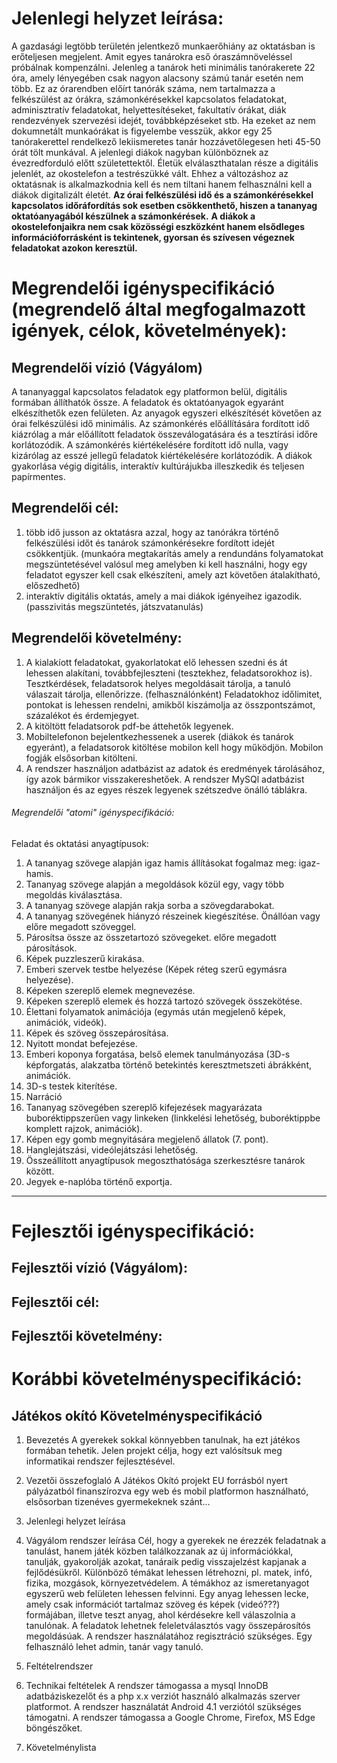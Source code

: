 # Jelenlegi helyzet leírása:

A gazdasági legtöbb területén jelentkező munkaerőhiány az oktatásban is erőteljesen megjelent. Amit egyes tanárokra eső óraszámnöveléssel próbálnak kompenzálni. Jelenleg a tanárok heti minimális tanórakerete 22 óra, amely lényegében csak nagyon alacsony számú tanár esetén nem több. Ez az órarendben előírt tanórák száma, nem tartalmazza a felkészülést az órákra, számonkérésekkel kapcsolatos feladatokat, adminisztratív feladatokat, helyettesítéseket, fakultatív órákat, diák rendezvények szervezési idejét, továbbképzéseket stb. Ha ezeket az nem dokumnetált munkaórákat is figyelembe vesszük, akkor egy 25 tanórakerettel rendelkező lekiismeretes tanár hozzávetőlegesen heti 45-50 órát tölt munkával. 
A jelenlegi diákok nagyban különböznek az évezredforduló előtt születettektől. Életük elválaszthatalan része a digitális jelenlét, az okostelefon a testrészükké vált. Ehhez a változáshoz az oktatásnak is alkalmazkodnia kell és nem tiltani hanem felhasználni kell a diákok digitalizált életét. 
**Az órai felkészülési idő és a számonkérésekkel kapcsolatos időráfordítás sok esetben csökkenthető, hiszen a tananyag oktatóanyagából készülnek a számonkérések.**
**A diákok a okostelefonjaikra nem csak közösségi eszközként hanem elsődleges információforrásként is tekintenek, gyorsan és szívesen végeznek feladatokat azokon keresztül.**




# Megrendelői igényspecifikáció (megrendelő által megfogalmazott igények, célok, követelmények):

## Megrendelői vízió (Vágyálom)
A tananyaggal kapcsolatos feladatok egy platformon belül, digitális formában állíthatók össze. A feladatok és oktatóanyagok egyaránt elkészíthetők ezen felületen. Az anyagok egyszeri elkészítését követően az órai felkészülési idő minimális. Az számonkérés előállítására fordított idő kiázrólag a már előállított feladatok összeválogatására és a tesztírási időre korlátozódik. A számonkérés kiértékelésére fordított idő nulla, vagy kizárólag az esszé jellegű feladatok kiértékelésére korlátozódik.
A diákok gyakorlása végig digitális, interaktív kultúrájukba illeszkedik és teljesen papírmentes.

## Megrendelői cél: 
1. több idő jusson az oktatásra azzal, hogy az tanórákra történő felkészülési időt és tanárok számonkérésekre fordított idejét csökkentjük. (munkaóra megtakarítás amely a rendundáns folyamatokat megszüntetésével valósul meg amelyben ki kell használni, hogy egy feladatot egyszer kell csak elkészíteni, amely azt követően átalakítható, előszedhető) 
2. interaktív digitális oktatás, amely a mai diákok igényeihez igazodik. (passzivitás megszüntetés, játszvatanulás)  

## Megrendelői követelmény:
1. A kialakíott feladatokat, gyakorlatokat elő lehessen szedni és át lehessen alakítani, továbbfejleszteni (tesztekhez, feladatsorokhoz is). 
Tesztkérdések, feladatsorok helyes megoldásait tárolja, a tanuló válaszait tárolja, ellenőrizze. (felhasználónként) Feladatokhoz időlimitet, pontokat is lehessen rendelni, amikből kiszámolja az összpontszámot, százalékot és érdemjegyet.
2. A kitöltött feladatsorok pdf-be áttehetők legyenek. 
3. Mobiltelefonon bejelentkezhessenek a userek (diákok és tanárok egyeránt), a feladatsorok kitöltése mobilon kell hogy működjön. Mobilon fogják elsősorban kitölteni.
4. A rendszer használjon adatbázist az adatok és eredmények tárolásához, így azok bármikor visszakereshetőek. A rendszer MySQl adatbázist használjon és az egyes részek legyenek szétszedve önálló táblákra.

###### Megrendelői "atomi" igényspecifikáció:

Feladat és oktatási anyagtípusok: 

1. A tananyag szövege alapján igaz hamis állításokat fogalmaz meg: igaz-hamis.
2. Tananyag szövege alapján a megoldások közül egy, vagy több megoldás kiválasztása.
3. A tananyag szövege alapján rakja sorba a szövegdarabokat.
4. A tananyag szövegének hiányzó részeinek kiegészítése. Önállóan vagy előre megadott szöveggel.
5. Párosítsa össze az összetartozó szövegeket. előre megadott párosítások.
6. Képek puzzleszerű kirakása.
7. Emberi szervek testbe helyezése (Képek réteg szerű egymásra helyezése).
8. Képeken szereplő elemek megnevezése.
9. Képeken szereplő elemek és hozzá tartozó szövegek összekötése.
10. Élettani folyamatok animációja (egymás után megjelenő képek, animációk, videók).
11. Képek és szöveg összepárosítása.
12. Nyitott mondat befejezése.
13. Emberi koponya forgatása, belső elemek tanulmányozása (3D-s képforgatás, alakzatba történő betekintés keresztmetszeti ábrákként, animációk.
14. 3D-s testek kiterítése.
15. Narráció
16. Tananyag szövegében szereplő kifejezések magyarázata buboréktippszerűen vagy linkeken (linkkelési lehetőség, buboréktippbe komplett rajzok, animációk).
17. Képen egy gomb megnyitására megjelenő állatok (7. pont).
18. Hanglejátszási, videólejátszási lehetőség.
19. Összeállított anyagtípusok megoszthatósága szerkesztésre tanárok között.
20. Jegyek e-naplóba történő exportja.


-------------------------------------------------------------------------------


# Fejlesztői igényspecifikáció:

## Fejlesztői vízió (Vágyálom):

## Fejlesztői cél: 

## Fejlesztői követelmény:







# Korábbi követelményspecifikáció:

Játékos okító Követelményspecifikáció
--------------------------------------


1. Bevezetés
A gyerekek sokkal könnyebben tanulnak, ha ezt játékos formában tehetik.
Jelen projekt célja, hogy ezt valósítsuk meg informatikai rendszer fejlesztésével.

2. Vezetői összefoglaló
A Játékos Okító projekt EU forrásból nyert pályázatból finanszírozva egy web és mobil platformon használható, elsősorban tizenéves gyermekeknek szánt...

3. Jelenlegi helyzet leírása

4. Vágyálom rendszer leírása
Cél, hogy a gyerekek ne érezzék feladatnak a tanulást, hanem játék közben találkozzanak az új információkkal, tanulják, gyakorolják azokat, tanáraik pedig visszajelzést kapjanak a fejlődésükről.
Különböző témákat lehessen létrehozni, pl. matek, infó, fizika, mozgások, környezetvédelem.
A témákhoz az ismeretanyagot egyszerű web felületen lehessen felvinni.
Egy anyag lehessen lecke, amely csak információt tartalmaz szöveg és képek (videó???) formájában, illetve teszt anyag, ahol kérdésekre kell válaszolnia a tanulónak. A feladatok lehetnek feleletválasztós vagy összepárosítós megoldásúak.
A rendszer használatához regisztráció szükséges.
Egy felhasználó lehet admin, tanár vagy tanuló.

5. Feltételrendszer

6. Technikai feltételek
A rendszer támogassa a mysql InnoDB adatbáziskezelőt és a php x.x verziót használó alkalmazás szerver platformot.
A rendszer használatát Android 4.1 verziótól szükséges támogatni.
A rendszer támogassa a Google Chrome, Firefox, MS Edge böngészőket.

7. Követelménylista
